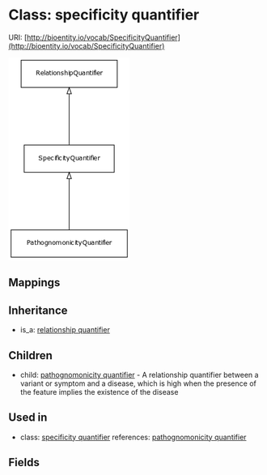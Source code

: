 # Class: specificity quantifier




URI: [http://bioentity.io/vocab/SpecificityQuantifier](http://bioentity.io/vocab/SpecificityQuantifier)

![img](images/SpecificityQuantifier.png)
## Mappings

## Inheritance

 *  is_a: [relationship quantifier](RelationshipQuantifier.md)
## Children

 *  child: [pathognomonicity quantifier](PathognomonicityQuantifier.md) - A relationship quantifier between a variant or symptom and a disease, which is high when the presence of the feature implies the existence of the disease
## Used in

 *  class: [specificity quantifier](SpecificityQuantifier.md) references: [pathognomonicity quantifier](PathognomonicityQuantifier.md)
## Fields

